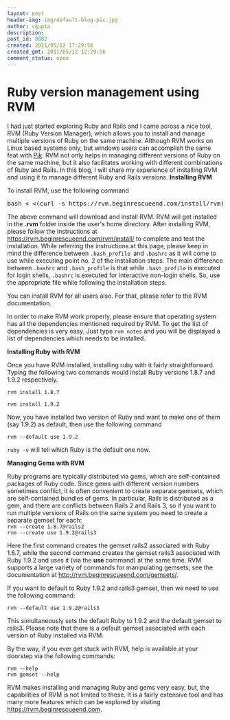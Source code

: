 ```yaml
---
layout: post
header-img: img/default-blog-pic.jpg
author: vgupta
description: 
post_id: 8882
created: 2011/05/12 17:29:56
created_gmt: 2011/05/12 12:29:56
comment_status: open
---
```


# Ruby version management using RVM

<p>I had just started exploring Ruby and Rails and I came across a nice tool, RVM (Ruby Version Manager), which allows you to install and manage multiple versions of Ruby on the same machine. Although RVM works on Linux based systems only, but windows users can accomplish the same feat with <a href="Pikhttps://github.com/vertiginous/pik">Pik</a>. RVM not only helps in managing different versions of Ruby on the same machine, but it also facilitates working with different combinations of Ruby and Rails. In this blog, I will share my experience of installing RVM and using it to manage different Ruby and Rails versions.
<!--more-->
<strong>Installing RVM</strong></p>
<p>To install RVM, use the following command
<pre>bash &lt; &lt;(curl -s https://rvm.beginrescueend.com/install/rvm)</pre>
The above command will download and install RVM. RVM will get installed in the <strong>.rvm</strong> folder inside the user's home directory. After installing RVM, please follow the instructions at<a title="https://rvm.beginrescueend.com/rvm/install/" href="https://rvm.beginrescueend.com/rvm/install/"> https://rvm.beginrescueend.com/rvm/install/</a> to complete and test the installation. While referring the instructions at this page, please keep in mind the difference between <code>.bash_profile </code>and <code>.bashrc</code> as it will come to use while executing point no. 2 of the installation steps. The main difference between <code>.bashrc</code> and <code>.bash_profile</code> is that while <code>.bash_profile</code> is executed for login shells, <code>.bashrc</code> is executed for interactive non-login shells. So, use the appropriate file while following the installation steps.</p>
<p>You can install RVM for all users also. For that, please refer to the RVM documentation.</p>
<p>In order to make RVM work properly, please ensure that operating system has all the dependencies mentioned required by RVM. To get the list of dependencies is very easy. Just type <code>rvm notes</code> and you will be displayed a list of dependencies which needs to be installed.</p>
<p><strong>Installing Ruby with RVM</strong></p>
<p>Once you have RVM installed, installing ruby with it fairly straightforward. Typing the following two commands would install Ruby versions 1.8.7 and 1.9.2 respectively.</p>
<p><code>rvm install 1.8.7</code></p>
<p><code>rvm install 1.9.2</code></p>
<p>Now, you have installed two version of Ruby and want to make one of them (say 1.9.2) as default, then use the following command</p>
<p><code>rvm --default use 1.9.2</code></p>
<p><code>ruby -v</code> will tell which Ruby is the default one now.</p>
<p><strong>Managing Gems with RVM</strong></p>
<p>Ruby programs are typically distributed via gems, which are self-contained packages of Ruby code. Since gems with different version numbers sometimes conflict, it is often convenient to create separate gemsets, which are self-contained bundles of gems. In particular, Rails is distributed as a gem, and there are conflicts between Rails 2 and Rails 3, so if you want to run multiple versions of Rails on the same system you need to create a separate gemset for each:
<code>
rvm --create 1.8.7@rails2
rvm --create use 1.9.2@rails3
</code></p>
<p>Here the first command creates the gemset rails2 associated with Ruby 1.8.7, while the second command creates the gemset rails3 associated with Ruby 1.9.2 and uses it (via the <strong>use </strong>command) at the same time. RVM supports a large variety of commands for manipulating gemsets; see the documentation at <a title="http://rvm.beginrescueend.com/gemsets/" href="http://rvm.beginrescueend.com/gemsets/http://rvm.beginrescueend.com/gemsets/">http://rvm.beginrescueend.com/gemsets/</a>.</p>
<p>If you want to default to Ruby 1.9.2 and rails3 gemset, then we need to use the following command:</p>
<p><code>rvm --default use 1.9.2@rails3</code></p>
<p>This simultaneously sets the default Ruby to 1.9.2 and the default gemset to rails3. Please note that there is a default gemset associated with each version of Ruby installed via RVM.</p>
<p>By the way, if you ever get stuck with RVM, help is available at your doorstep via the following commands:</p>
<p><code>rvm --help
rvm gemset --help</code></p>
<p>RVM makes installing and managing Ruby and gems very easy, but, the capabilities of RVM is not limited to these. It is a fairly extensive tool and has many more features which can be explored by visiting <a title="https://rvm.beginrescueend.com" href="https://rvm.beginrescueend.comhttps://rvm.beginrescueend.com">https://rvm.beginrescueend.com</a>.</p>